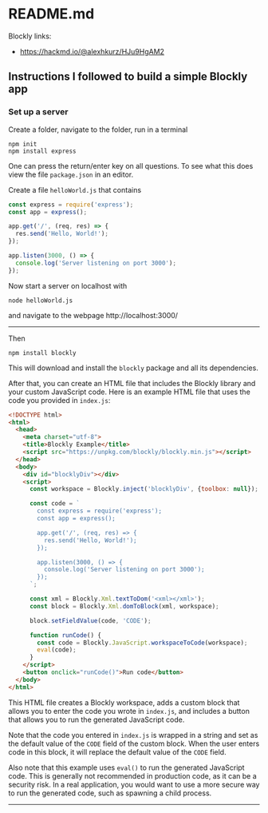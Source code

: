 # README.md

Blockly links:
- https://hackmd.io/@alexhkurz/HJu9HgAM2

## Instructions I followed to build a simple Blockly app

### Set up a server

Create a folder, navigate to the folder, run in a terminal

```
npm init
npm install express
```

One can press the return/enter key on all questions. To see what this does view the file `package.json` in an editor. 

Create a file `helloWorld.js` that contains

```js
const express = require('express');
const app = express();

app.get('/', (req, res) => {
  res.send('Hello, World!');
});

app.listen(3000, () => {
  console.log('Server listening on port 3000');
});
```

Now start a server on localhost with

```
node helloWorld.js
```

and navigate to the webpage http://localhost:3000/

---


Then

```
npm install blockly
```

This will download and install the `blockly` package and all its dependencies.

After that, you can create an HTML file that includes the Blockly library and your custom JavaScript code. Here is an example HTML file that uses the code you provided in `index.js`:

```html
<!DOCTYPE html>
<html>
  <head>
    <meta charset="utf-8">
    <title>Blockly Example</title>
    <script src="https://unpkg.com/blockly/blockly.min.js"></script>
  </head>
  <body>
    <div id="blocklyDiv"></div>
    <script>
      const workspace = Blockly.inject('blocklyDiv', {toolbox: null});

      const code = `
        const express = require('express');
        const app = express();

        app.get('/', (req, res) => {
          res.send('Hello, World!');
        });

        app.listen(3000, () => {
          console.log('Server listening on port 3000');
        });
      `;

      const xml = Blockly.Xml.textToDom('<xml></xml>');
      const block = Blockly.Xml.domToBlock(xml, workspace);

      block.setFieldValue(code, 'CODE');

      function runCode() {
        const code = Blockly.JavaScript.workspaceToCode(workspace);
        eval(code);
      }
    </script>
    <button onclick="runCode()">Run code</button>
  </body>
</html>
```

This HTML file creates a Blockly workspace, adds a custom block that allows you to enter the code you wrote in `index.js`, and includes a button that allows you to run the generated JavaScript code.

Note that the code you entered in `index.js` is wrapped in a string and set as the default value of the `CODE` field of the custom block. When the user enters code in this block, it will replace the default value of the `CODE` field.

Also note that this example uses `eval()` to run the generated JavaScript code. This is generally not recommended in production code, as it can be a security risk. In a real application, you would want to use a more secure way to run the generated code, such as spawning a child process.

---



